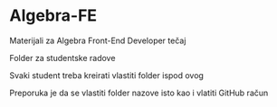 # Algebra-FE
Materijali za Algebra Front-End Developer tečaj


Folder za studentske radove

Svaki student treba kreirati vlastiti folder ispod ovog

Preporuka je da se vlastiti folder nazove isto kao i vlatiti GitHub račun

